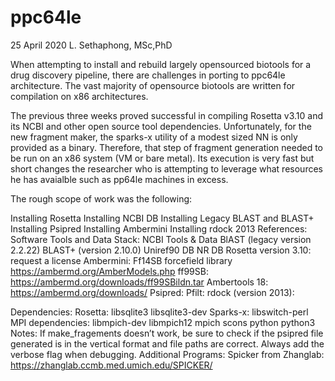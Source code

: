 # ppc64le

25 April 2020
L. Sethaphong, MSc,PhD

When attempting to install and rebuild largely opensourced biotools for a drug discovery pipeline, there are challenges
in porting to ppc64le architecture.  The vast majority of opensource biotools are written for compilation on x86 architectures.

The previous three weeks proved successful in compiling Rosetta v3.10 and its NCBI and other open source tool dependencies.  Unfortunately, for the new fragment maker, the sparks-x utility of a modest sized NN is only provided as a binary.  Therefore, that step of fragment generation needed to be run on an x86 system (VM or bare metal).  Its execution is very fast but short changes the researcher who is attempting to leverage what resources he has avaialble such as pp64le machines in excess.

The rough scope of work was the following:

Installing Rosetta
Installing NCBI DB
Installing Legacy BLAST and BLAST+
Installing Psipred
Installing Ambermini
Installing rdock 2013
References:
Software Tools and Data Stack:
NCBI Tools & Data
BlAST (legacy version 2.2.22)
BLAST+ (version 2.10.0)
Uniref90 DB
NR DB
Rosetta version 3.10: request a license
Ambermini: 
Ff14SB forcefield library https://ambermd.org/AmberModels.php
ff99SB: https://ambermd.org/downloads/ff99SBildn.tar
Ambertools 18: https://ambermd.org/downloads/
Psipred: 
Pfilt: 
rdock (version 2013):

Dependencies:
Rosetta: libsqlite3 libsqlite3-dev
Sparks-x: libswitch-perl
MPI dependencies: libmpich-dev libmpich12 mpich
scons
python python3
Notes:
If make_fragements doesn’t work, be sure to check if the psipred file generated is in the vertical format and file paths are correct.  Always add the verbose flag when debugging.
Additional Programs:
Spicker from Zhanglab:
 https://zhanglab.ccmb.med.umich.edu/SPICKER/
